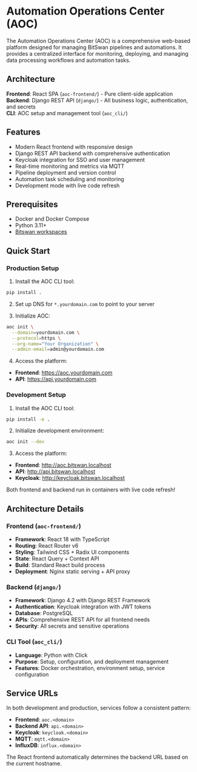 # Automation Operations Center (AOC)

The Automation Operations Center (AOC) is a comprehensive web-based platform designed for managing BitSwan pipelines and automations. It provides a centralized interface for monitoring, deploying, and managing data processing workflows and automation tasks.

## Architecture

**Frontend**: React SPA (`aoc-frontend/`) - Pure client-side application  
**Backend**: Django REST API (`django/`) - All business logic, authentication, and secrets  
**CLI**: AOC setup and management tool (`aoc_cli/`)  

## Features

- Modern React frontend with responsive design
- Django REST API backend with comprehensive authentication
- Keycloak integration for SSO and user management
- Real-time monitoring and metrics via MQTT
- Pipeline deployment and version control
- Automation task scheduling and monitoring
- Development mode with live code refresh

## Prerequisites

- Docker and Docker Compose
- Python 3.11+
- [Bitswan workspaces](https://github.com/bitswan-space/bitswan-workspaces)

## Quick Start

### Production Setup

1. Install the AOC CLI tool:
```bash
pip install .
```

2. Set up DNS for `*.yourdomain.com` to point to your server

3. Initialize AOC:
```bash
aoc init \
  --domain=yourdomain.com \
  --protocol=https \
  --org-name="Your Organization" \
  --admin-email=admin@yourdomain.com
```

4. Access the platform:
- **Frontend**: https://aoc.yourdomain.com  
- **API**: https://api.yourdomain.com

### Development Setup

1. Install the AOC CLI tool:
```bash
pip install -e .
```

2. Initialize development environment:
```bash
aoc init --dev
```

3. Access the platform:
- **Frontend**: http://aoc.bitswan.localhost  
- **API**: http://api.bitswan.localhost
- **Keycloak**: http://keycloak.bitswan.localhost

Both frontend and backend run in containers with live code refresh!

## Architecture Details

### Frontend (`aoc-frontend/`)
- **Framework**: React 18 with TypeScript
- **Routing**: React Router v6
- **Styling**: Tailwind CSS + Radix UI components
- **State**: React Query + Context API
- **Build**: Standard React build process
- **Deployment**: Nginx static serving + API proxy

### Backend (`django/`)
- **Framework**: Django 4.2 with Django REST Framework
- **Authentication**: Keycloak integration with JWT tokens
- **Database**: PostgreSQL
- **APIs**: Comprehensive REST API for all frontend needs
- **Security**: All secrets and sensitive operations

### CLI Tool (`aoc_cli/`)
- **Language**: Python with Click
- **Purpose**: Setup, configuration, and deployment management
- **Features**: Docker orchestration, environment setup, service configuration

## Service URLs

In both development and production, services follow a consistent pattern:

- **Frontend**: `aoc.<domain>`
- **Backend API**: `api.<domain>` 
- **Keycloak**: `keycloak.<domain>`
- **MQTT**: `mqtt.<domain>`
- **InfluxDB**: `influx.<domain>`

The React frontend automatically determines the backend URL based on the current hostname.
